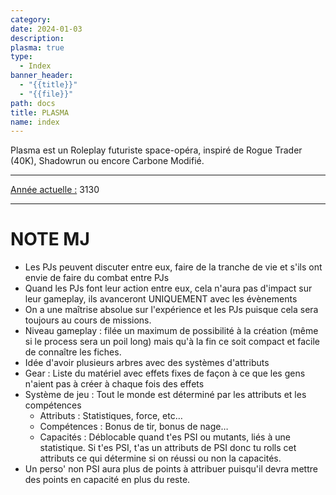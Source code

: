 ```yaml
---
category: 
date: 2024-01-03
description: 
plasma: true
type:
  - Index
banner_header:
  - "{{title}}"
  - "{{file}}"
path: docs
title: PLASMA
name: index
---
```


Plasma est un Roleplay futuriste space-opéra, inspiré de Rogue Trader (40K), Shadowrun ou encore Carbone Modifié.

---

<u>Année actuelle :</u> 3130

---

# NOTE MJ

- Les PJs peuvent discuter entre eux, faire de la tranche de vie et s'ils ont envie de faire du combat entre PJs 
- Quand les PJs font leur action entre eux, cela n'aura pas d'impact sur leur gameplay, ils avanceront UNIQUEMENT avec les évènements
- On a une maîtrise absolue sur l'expérience et les PJs puisque cela sera toujours au cours de missions. 
- Niveau gameplay : filée un maximum de possibilité à la création (même si le process sera un poil long) mais qu'à la fin ce soit compact et facile de connaître les fiches. 
- Idée d'avoir plusieurs arbres avec des systèmes d'attributs
- Gear : Liste du matériel avec effets fixes de façon à ce que les gens n'aient pas à créer à chaque fois des effets
- Système de jeu : Tout le monde est déterminé par les attributs et les compétences
	- Attributs : Statistiques, force, etc…
	- Compétences : Bonus de tir, bonus de nage…
	- Capacités : Déblocable quand t'es PSI ou mutants, liés à une statistique. Si t'es PSI, t'as un attributs de PSI donc tu rolls cet attributs ce qui détermine si on réussi ou non la capacités. 
- Un perso' non PSI aura plus de points à attribuer puisqu'il devra mettre des points en capacité en plus du reste. 